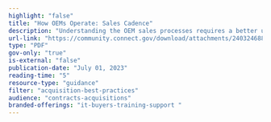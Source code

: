 ```yaml
---
highlight: "false"
title: "How OEMs Operate: Sales Cadence"
description: "Understanding the OEM sales processes requires a better understanding of two complementary concepts: account planning and customer relationship management (CRM). .gov/.mil audience only"
url-link: "https://community.connect.gov/download/attachments/2403246889/Module-7--%20IBT_OEM%20Operations_%20Sales%20Cadence.pdf?api=v2"
type: "PDF"
gov-only: "true"
is-external: "false"
publication-date: "July 01, 2023"
reading-time: "5"
resource-type: "guidance"
filter: "acquisition-best-practices"
audience: "contracts-acquisitions"
branded-offerings: "it-buyers-training-support "
---
```

